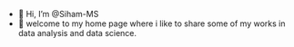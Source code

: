 - 👋 Hi, I’m @Siham-MS
- 👀 welcome to my home page where i like to share some of my works in data analysis and data science.

<!---
syhem-MS/syhem-MS is a ✨ special ✨ repository because its `README.md` (this file) appears on your GitHub profile.
You can click the Preview link to take a look at your changes.
--->
